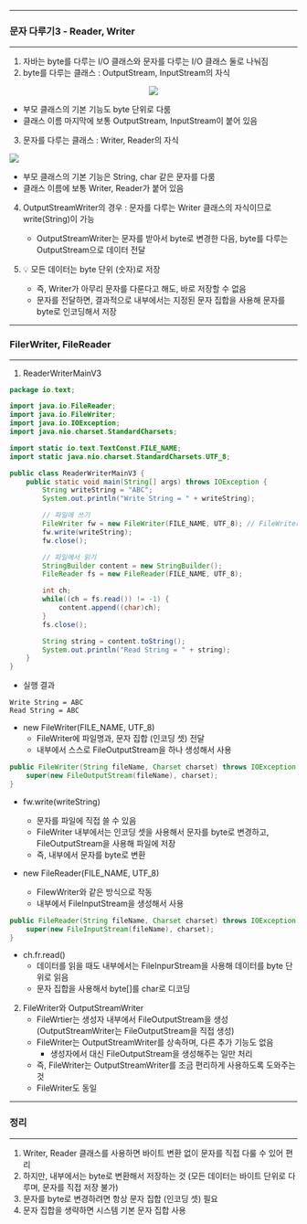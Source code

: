 -----
### 문자 다루기3 - Reader, Writer
-----
1. 자바는 byte를 다루는 I/O 클래스와 문자를 다루는 I/O 클래스 둘로 나눠짐
2. byte를 다루는 클래스 : OutputStream, InputStream의 자식
<div align="center">
<img src="https://github.com/user-attachments/assets/5953b14e-d050-4146-a97f-53b928b676ec">
</div>

  - 부모 클래스의 기본 기능도 byte 단위로 다룸
  - 클래스 이름 마지막에 보통 OutputStream, InputStream이 붙어 있음

3. 문자를 다루는 클래스 : Writer, Reader의 자식
<div aling="center">
<img src="https://github.com/user-attachments/assets/e88c1250-de2d-4696-ab6d-8d7d1e8061d7">
</div>

  - 부모 클래스의 기본 기능은 String, char 같은 문자를 다룸
  - 클래스 이름에 보통 Writer, Reader가 붙어 있음

4. OutputStreamWriter의 경우 : 문자를 다루는 Writer 클래스의 자식이므로 write(String)이 가능
   - OutputStreamWriter는 문자를 받아서 byte로 변경한 다음, byte를 다루는 OutputStream으로 데이터 전달

5. 💡 모든 데이터는 byte 단위 (숫자)로 저장
   - 즉, Writer가 아무리 문자를 다룬다고 해도, 바로 저장할 수 없음
   - 문자를 전달하면, 결과적으로 내부에서는 지정된 문자 집합을 사용해 문자를 byte로 인코딩해서 저장

-----
### FilerWriter, FileReader
-----
1. ReaderWriterMainV3
```java
package io.text;

import java.io.FileReader;
import java.io.FileWriter;
import java.io.IOException;
import java.nio.charset.StandardCharsets;

import static io.text.TextConst.FILE_NAME;
import static java.nio.charset.StandardCharsets.UTF_8;

public class ReaderWriterMainV3 {
    public static void main(String[] args) throws IOException {
        String writeString = "ABC";
        System.out.println("Write String = " + writeString);

        // 파일에 쓰기
        FileWriter fw = new FileWriter(FILE_NAME, UTF_8); // FileWriter(File_name, Charset)
        fw.write(writeString);
        fw.close();

        // 파일에서 읽기
        StringBuilder content = new StringBuilder();
        FileReader fs = new FileReader(FILE_NAME, UTF_8);

        int ch;
        while((ch = fs.read()) != -1) {
            content.append((char)ch);
        }
        fs.close();

        String string = content.toString();
        System.out.println("Read String = " + string);
    }
}
```
  - 실행 결과
```
Write String = ABC
Read String = ABC
```

  - new FileWriter(FILE_NAME, UTF_8)
    + FileWriter에 파일명과, 문자 집합 (인코딩 셋) 전달
    + 내부에서 스스로 FileOutputStream을 하나 생성해서 사용

```java
public FileWriter(String fileName, Charset charset) throws IOException {
    super(new FileOutputStream(fileName), charset);
}
```

  - fw.write(writeString)
    + 문자를 파일에 직접 쓸 수 있음
    + FileWriter 내부에서는 인코딩 셋을 사용해서 문자를 byte로 변경하고, FileOutputStream을 사용해 파일에 저장
    + 즉, 내부에서 문자를 byte로 변환

  - new FileReader(FILE_NAME, UTF_8)
    + FilewWriter와 같은 방식으로 작동
    + 내부에서 FileInputStream을 생성해서 사용
```java
public FileReader(String fileName, Charset charset) throws IOException {
    super(new FileInputStream(fileName), charset);
}
```

  - ch.fr.read()
    + 데이터를 읽을 때도 내부에서는 FileInpurStream을 사용해 데이터를 byte 단위로 읽음
    + 문자 집합을 사용해서 byte[]를 char로 디코딩

2. FileWriter와 OutputStreamWriter
   - FileWrtier는 생성자 내부에서 FileOutputStream을 생성 (OutputStreamWriter는 FileOutputStream을 직접 생성)
   - FileWriter는 OutputStreamWriter를 상속하며, 다른 추가 기능도 없음
     + 생성자에서 대신 FileOutputStream을 생성해주는 일만 처리
   - 즉, FileWriter는 OutputStreamWriter를 조금 편리하게 사용하도록 도와주는 것
   - FileWriter도 동일

-----
### 정리
-----
1. Writer, Reader 클래스를 사용하면 바이트 변환 없이 문자를 직접 다룰 수 있어 편리
2. 하지만, 내부에서는 byte로 변환해서 저장하는 것 (모든 데이터는 바이트 단위로 다루며, 문자를 직접 저장 불가)
3. 문자를 byte로 변경하려면 항상 문자 집합 (인코딩 셋) 필요
4. 문자 집합을 생략하면 시스템 기본 문자 집합 사용
